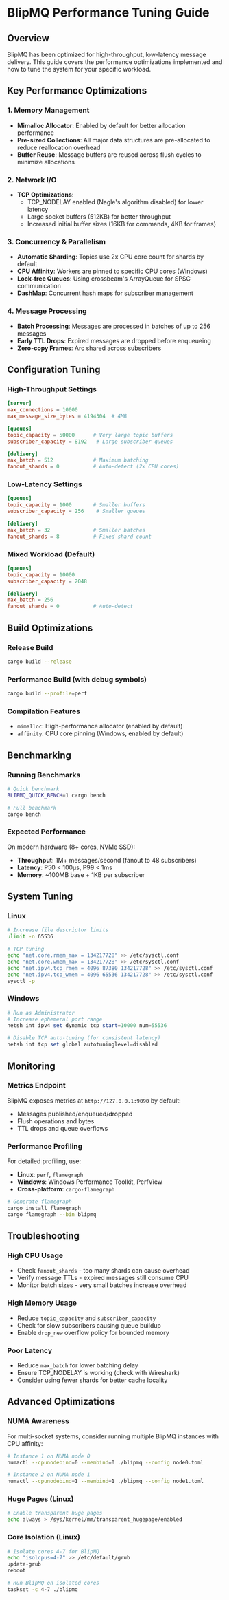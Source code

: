 # BlipMQ Performance Tuning Guide

## Overview
BlipMQ has been optimized for high-throughput, low-latency message delivery. This guide covers the performance optimizations implemented and how to tune the system for your specific workload.

## Key Performance Optimizations

### 1. Memory Management
- **Mimalloc Allocator**: Enabled by default for better allocation performance
- **Pre-sized Collections**: All major data structures are pre-allocated to reduce reallocation overhead
- **Buffer Reuse**: Message buffers are reused across flush cycles to minimize allocations

### 2. Network I/O
- **TCP Optimizations**:
  - TCP_NODELAY enabled (Nagle's algorithm disabled) for lower latency
  - Large socket buffers (512KB) for better throughput
  - Increased initial buffer sizes (16KB for commands, 4KB for frames)

### 3. Concurrency & Parallelism
- **Automatic Sharding**: Topics use 2x CPU core count for shards by default
- **CPU Affinity**: Workers are pinned to specific CPU cores (Windows)
- **Lock-free Queues**: Using crossbeam's ArrayQueue for SPSC communication
- **DashMap**: Concurrent hash maps for subscriber management

### 4. Message Processing
- **Batch Processing**: Messages are processed in batches of up to 256 messages
- **Early TTL Drops**: Expired messages are dropped before enqueueing
- **Zero-copy Frames**: Arc<WireMessage> shared across subscribers

## Configuration Tuning

### High-Throughput Settings
```toml
[server]
max_connections = 10000
max_message_size_bytes = 4194304  # 4MB

[queues]
topic_capacity = 50000      # Very large topic buffers
subscriber_capacity = 8192   # Large subscriber queues

[delivery]
max_batch = 512             # Maximum batching
fanout_shards = 0           # Auto-detect (2x CPU cores)
```

### Low-Latency Settings
```toml
[queues]
topic_capacity = 1000       # Smaller buffers
subscriber_capacity = 256    # Smaller queues

[delivery]
max_batch = 32              # Smaller batches
fanout_shards = 8           # Fixed shard count
```

### Mixed Workload (Default)
```toml
[queues]
topic_capacity = 10000
subscriber_capacity = 2048

[delivery]
max_batch = 256
fanout_shards = 0           # Auto-detect
```

## Build Optimizations

### Release Build
```bash
cargo build --release
```

### Performance Build (with debug symbols)
```bash
cargo build --profile=perf
```

### Compilation Features
- `mimalloc`: High-performance allocator (enabled by default)
- `affinity`: CPU core pinning (Windows, enabled by default)

## Benchmarking

### Running Benchmarks
```bash
# Quick benchmark
BLIPMQ_QUICK_BENCH=1 cargo bench

# Full benchmark
cargo bench
```

### Expected Performance
On modern hardware (8+ cores, NVMe SSD):
- **Throughput**: 1M+ messages/second (fanout to 48 subscribers)
- **Latency**: P50 < 100µs, P99 < 1ms
- **Memory**: ~100MB base + 1KB per subscriber

## System Tuning

### Linux
```bash
# Increase file descriptor limits
ulimit -n 65536

# TCP tuning
echo "net.core.rmem_max = 134217728" >> /etc/sysctl.conf
echo "net.core.wmem_max = 134217728" >> /etc/sysctl.conf
echo "net.ipv4.tcp_rmem = 4096 87380 134217728" >> /etc/sysctl.conf
echo "net.ipv4.tcp_wmem = 4096 65536 134217728" >> /etc/sysctl.conf
sysctl -p
```

### Windows
```powershell
# Run as Administrator
# Increase ephemeral port range
netsh int ipv4 set dynamic tcp start=10000 num=55536

# Disable TCP auto-tuning (for consistent latency)
netsh int tcp set global autotuninglevel=disabled
```

## Monitoring

### Metrics Endpoint
BlipMQ exposes metrics at `http://127.0.0.1:9090` by default:
- Messages published/enqueued/dropped
- Flush operations and bytes
- TTL drops and queue overflows

### Performance Profiling
For detailed profiling, use:
- **Linux**: `perf`, `flamegraph`
- **Windows**: Windows Performance Toolkit, PerfView
- **Cross-platform**: `cargo-flamegraph`

```bash
# Generate flamegraph
cargo install flamegraph
cargo flamegraph --bin blipmq
```

## Troubleshooting

### High CPU Usage
- Check `fanout_shards` - too many shards can cause overhead
- Verify message TTLs - expired messages still consume CPU
- Monitor batch sizes - very small batches increase overhead

### High Memory Usage
- Reduce `topic_capacity` and `subscriber_capacity`
- Check for slow subscribers causing queue buildup
- Enable `drop_new` overflow policy for bounded memory

### Poor Latency
- Reduce `max_batch` for lower batching delay
- Ensure TCP_NODELAY is working (check with Wireshark)
- Consider using fewer shards for better cache locality

## Advanced Optimizations

### NUMA Awareness
For multi-socket systems, consider running multiple BlipMQ instances with CPU affinity:
```bash
# Instance 1 on NUMA node 0
numactl --cpunodebind=0 --membind=0 ./blipmq --config node0.toml

# Instance 2 on NUMA node 1
numactl --cpunodebind=1 --membind=1 ./blipmq --config node1.toml
```

### Huge Pages (Linux)
```bash
# Enable transparent huge pages
echo always > /sys/kernel/mm/transparent_hugepage/enabled
```

### Core Isolation (Linux)
```bash
# Isolate cores 4-7 for BlipMQ
echo "isolcpus=4-7" >> /etc/default/grub
update-grub
reboot

# Run BlipMQ on isolated cores
taskset -c 4-7 ./blipmq
```

